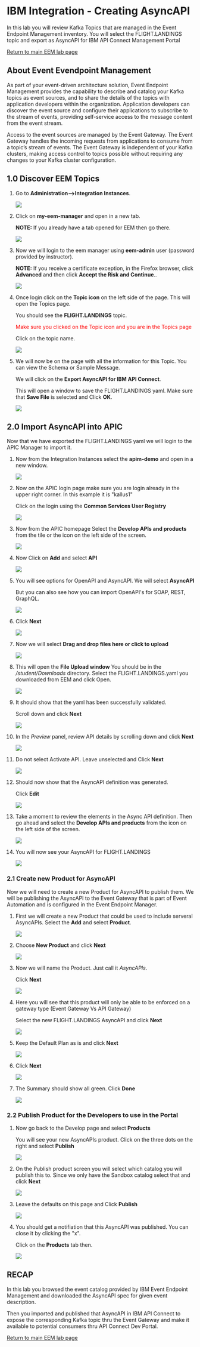 
# IBM Integration - Creating AsyncAPI

In this lab you will review Kafka Topics that are managed in the Event Endpoint Management inventory.  You will select the FLIGHT.LANDINGS topic and export as AsyncAPI for IBM API Connect Management Portal

[Return to main EEM lab page](../index.md#lab-abstracts)

## About Event Evendpoint Management

As part of your event-driven architecture solution, Event Endpoint Management provides the capability to describe and catalog your Kafka topics as event sources, and to share the details of the topics with application developers within the organization. Application developers can discover the event source and configure their applications to subscribe to the stream of events, providing self-service access to the message content from the event stream.

Access to the event sources are managed by the Event Gateway. The Event Gateway handles the incoming requests from applications to consume from a topic’s stream of events. The Event Gateway is independent of your Kafka clusters, making access control to topics possible without requiring any changes to your Kafka cluster configuration.
## 1.0 Discover EEM Topics

1. Go to **Administration-->Integration Instances**.

    ![](../images/eem0b.png)

1. Click on **my-eem-manager** and open in a new tab.

    **NOTE:** If you already have a tab opened for EEM then go there.

    ![](../images/eem1.png)

1. Now we will login to the eem manager using **eem-admin** user (password provided by instructor).

    **NOTE:** If you receive a certificate exception, in the Firefox browser, click **Advanced** and then click **Accept the Risk and Continue**..

    ![](../images/eem2.png)

1. Once login click on the **Topic icon** on the left side of the page.  This will open the Topics page.

    You should see the **FLIGHT.LANDINGS** topic.

    <span style="color:red">Make sure you clicked on the Topic icon and you are in the Topics page</span>

    Click on the topic name.

    ![](../images/eem3.png)

1. We will now be on the page with all the information for this Topic.   You can view the Schema or Sample Message.

    We will click on the **Export AsyncAPI for IBM API Connect**.

    This will open a window to save the FLIGHT.LANDINGS yaml. Make sure that **Save File** is selected and Click **OK**.

    ![](../images/eem4.png)

## 2.0 Import AsyncAPI into APIC

Now that we have exported the FLIGHT.LANDINGS yaml we will login to the APIC Manager to import it.

1. Now from the Integration Instances select the **apim-demo** and open in a new window.

    ![](../images/apic1.png)

1. Now on the APIC login page make sure you are login already in the upper right corner.   In this example it is "kallus1"

    Click on the login using the **Common Services User Registry**

    ![](../images/apic2.png)

1. Now from the APIC homepage Select the **Develop APIs and products** from the tile or the icon on the left side of the screen.

    ![](../images/apic3.png)

1. Now Click on **Add** and select **API**

      ![](../images/apic4.png)

1. You will see options for OpenAPI and AsyncAPI.   We will select **AsyncAPI**

    But you can also see how you can import OpenAPI's for SOAP, REST, GraphQL.

    ![](../images/apic5.png)

1. Click **Next**

    ![](../images/apic6.png)

1. Now we will select **Drag and drop files here or click to upload**

    ![](../images/apic7.png)

1. This will open the **File Upload window**  You should be in the */student/Downloads* directory.  Select the FLIGHT.LANDINGS.yaml you downloaded from EEM and click Open.  

    ![](../images/apic8.png)

1. It should show that the yaml has been successfully validated.

    Scroll down and click **Next**

    ![](../images/apic9.png)

1. In the *Preview* panel, review API details by scrolling down and click **Next**

    ![](../images/apic10.png)

1. Do not select Activate API. Leave unselected and Click **Next**

    ![](../images/apic11.png)

1. Should now show that the AsyncAPI definition was generated.

    Click **Edit**

    ![](../images/apic12.png)

1. Take a moment to review the elements in the Async API definition. Then go ahead and select the **Develop APIs and products** from the icon on the left side of the screen.

    ![](../images/apic13.png)

1. You will now see your AsyncAPI for FLIGHT.LANDINGS

    ![](../images/apic14.png)

### 2.1 Create new Product for AsyncAPI

Now we will need to create a new Product for AsyncAPI to publish them.  We will be publishing the AsyncAPI to the Event Gateway that is part of Event Automation and is configured in the Event Endpoint Manager.  

1. First we will create a new Product that could be used to include serveral AsyncAPIs. Select the **Add** and select **Product**.

    ![](../images/prd1.png)

1. Choose **New Product** and click **Next**

    ![](../images/prd2.png)

1. Now we will name the Product.  Just call it *AsyncAPIs*.

    Click **Next**

    ![](../images/prd3.png)

1. Here you will see that this product will only be able to be enforced on a gateway type (Event Gateway  Vs API Gateway)

    Select the new FLIGHT.LANDINGS AsyncAPI and click **Next**

    ![](../images/prd4.png)

1. Keep the Default Plan as is and click **Next**

    ![](../images/prd5.png)

1. Click **Next**

    ![](../images/prd6.png)

1. The Summary should show all green.   Click **Done**

    ![](../images/prd7.png)

### 2.2 Publish Product for the Developers to use in the Portal

1. Now go back to the Develop page and select **Products**

    You will see your new AsyncAPIs product.  Click on the three dots on the right and select **Publish**

    ![](../images/prd8.png)

1. On the Publish product screen you will select which catalog you will publish this to. Since we only have the Sandbox catalog select that and click **Next**

    ![](../images/prd9.png)

1. Leave the defaults on this page and Click **Publish**

    ![](../images/prd10.png)

1. You should get a notifiation that this AsyncAPI was published.   You can close it by clicking the "x".

    Click on the **Products** tab then.

    ![](../images/prd11.png)


## RECAP
In this lab you browsed the event catalog provided by IBM Event Endpoint Management and downloaded the AsyncAPI spec for given event description.

Then you imported and published that AsyncAPI in IBM API Connect to expose the corresponding Kafka topic thru the Event Gateway and make it available to potential consumers thru API Connect Dev Portal.

[Return to main EEM lab page](../index.md#lab-abstracts)
